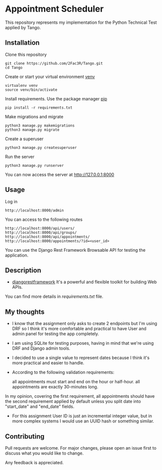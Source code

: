 # Appointment Scheduler

This repository represents my implementation for the Python Technical Test applied by Tango.

## Installation
Clone this repository

    git clone https://github.com/2Fac3R/Tango.git
    cd Tango

Create or start your virtual environment [venv](https://docs.python.org/3/library/venv.html)

    virtualenv venv 
    source venv/bin/activate

Install requirements. Use the package manager [pip](https://pip.pypa.io/en/stable/)

    pip install -r requirements.txt

Make migrations and migrate

    python3 manage.py makemigrations
    python3 manage.py migrate

Create a superuser

    python3 manage.py createsuperuser

Run the server

    python3 manage.py runserver

You can now access the server at http://127.0.0.1:8000

## Usage

Log in

    http://localhost:8000/admin

You can access to the following routes

    http://localhost:8000/api/users/
    http://localhost:8000/api/groups/
    http://localhost:8000/api/appointments/
    http://localhost:8000/appointments/?id=<user_id>

You can use the Django Rest Framework Browsable API for testing the application.

## Description

* [djangorestframework](https://www.django-rest-framework.org/) It's a powerful and flexible toolkit for building Web APIs.

You can find more details in *requirements.txt* file.

## My thoughts

* I know that the assignment only asks to create 2 endpoints but I'm using DRF so I think it's more comfortable and practical to have User and admin panel for testing the app completely.
* I am using SQLite for testing purposes, having in mind that we're using DRF and Django admin tools.
* I decided to use a single value to represent dates because I think it's more practical and easier to handle.
* According to the following validation requirements:

    all appointments must start and end on the hour or half-hour.
    all appointments are exactly 30-minutes long.

In my opinion, covering the first requirement, all appointments should have the second requirement applied by default unless you split date into "start_date" and "end_date" fields.
* For this assignment User ID is just an incremental integer value, but in more complex systems I would use an UUID hash or something similar.

## Contributing
Pull requests are welcome. For major changes, please open an issue first to discuss what you would like to change.

Any feedback is appreciated.